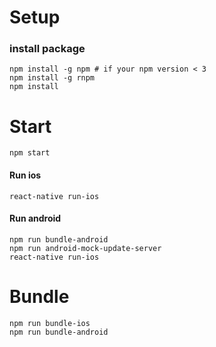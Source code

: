 # Setup

### install package
```
npm install -g npm # if your npm version < 3
npm install -g rnpm
npm install
```
# Start
```
npm start
```

#### Run ios
```
react-native run-ios
```

#### Run android
```
npm run bundle-android
npm run android-mock-update-server
react-native run-ios
```
# Bundle
```
npm run bundle-ios
npm run bundle-android
```
